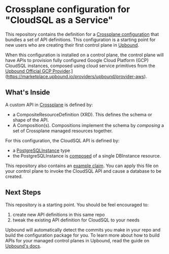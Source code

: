 # Crossplane configuration for "CloudSQL as a Service"

This repository contains the definition for a [Crossplane configuration](https://docs.crossplane.io/v1.11/concepts/packages/#configuration-packages) that bundles a set of API definitions. This configuration is a starting point for new users who are creating their first control plane in [Upbound](https://cloud.upbound.io).

When this configuration is installed on a control plane, the control plane will have APIs to provision fully configured Google Cloud Platform (GCP) CloudSQL instances, composed using cloud service primitives from the [Upbound Official GCP Provider](https://marketplace.upbound.io/providers/upbound/provider-gcp).](https://marketplace.upbound.io/providers/upbound/provider-aws).

## What's Inside

A custom API in [Crossplane](https://docs.crossplane.io/v1.11/getting-started/introduction/) is defined by:

- a CompositeResourceDefinition (XRD). This defines the schema or shape of the API.
- A Composition(s). Compositions implement the schema by _composing_ a set of Crossplane managed resources together.

For this configuration, the CloudSQL API is defined by:

- a [PostgreSQLInstance](/apis/definition.yaml) type
- the PostgreSQLInstance is [composed](/apis/composition.yaml) of a single DBInstance resource.

This repository also contains an [example claim](/.up/examples/postgres.yaml). You can apply this file on your control plane to invoke the CloudSQL API and cause a database to be created.

## Next Steps

This repository is a starting point. You should be feel encouraged to:

1) create new API definitions in this same repo
2) tweak the existing API definition for CloudSQL to your needs

Upbound will automatically detect the commits you make in your repo and build the configuration package for you. To learn more about how to build APIs for your managed control planes in Upbound, read the guide on [Upbound's docs](https://docs.upbound.io).
